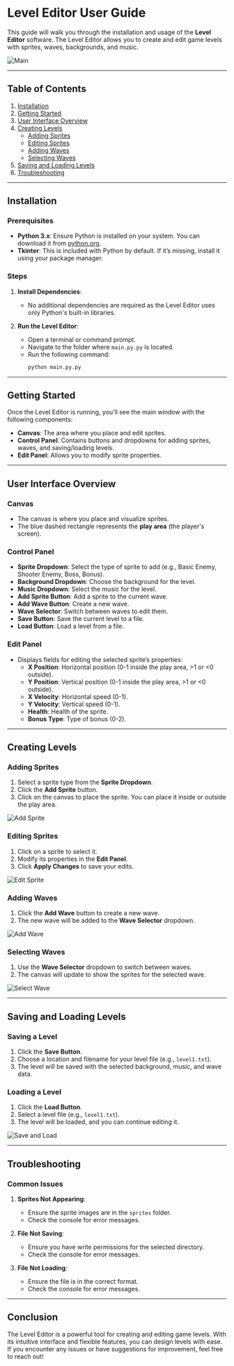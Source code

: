 # Level Editor User Guide

This guide will walk you through the installation and usage of the **Level Editor** software. The Level Editor allows you to create and edit game levels with sprites, waves, backgrounds, and music.

![Main](https://i.imgur.com/vrQ8G7C.png)

---

## Table of Contents
1. [Installation](#installation)
2. [Getting Started](#getting-started)
3. [User Interface Overview](#user-interface-overview)
4. [Creating Levels](#creating-levels)
   - [Adding Sprites](#adding-sprites)
   - [Editing Sprites](#editing-sprites)
   - [Adding Waves](#adding-waves)
   - [Selecting Waves](#selecting-waves)
5. [Saving and Loading Levels](#saving-and-loading-levels)
6. [Troubleshooting](#troubleshooting)

---

## Installation

### Prerequisites
- **Python 3.x**: Ensure Python is installed on your system. You can download it from [python.org](https://www.python.org/).
- **Tkinter**: This is included with Python by default. If it’s missing, install it using your package manager.

### Steps

1. **Install Dependencies**:
   - No additional dependencies are required as the Level Editor uses only Python's built-in libraries.

2. **Run the Level Editor**:
   - Open a terminal or command prompt.
   - Navigate to the folder where `main.py.py` is located.
   - Run the following command:
     ```bash
     python main.py.py
     ```

---

## Getting Started

Once the Level Editor is running, you’ll see the main window with the following components:
- **Canvas**: The area where you place and edit sprites.
- **Control Panel**: Contains buttons and dropdowns for adding sprites, waves, and saving/loading levels.
- **Edit Panel**: Allows you to modify sprite properties.

---

## User Interface Overview

### Canvas
- The canvas is where you place and visualize sprites.
- The blue dashed rectangle represents the **play area** (the player's screen).

### Control Panel
- **Sprite Dropdown**: Select the type of sprite to add (e.g., Basic Enemy, Shooter Enemy, Boss, Bonus).
- **Background Dropdown**: Choose the background for the level.
- **Music Dropdown**: Select the music for the level.
- **Add Sprite Button**: Add a sprite to the current wave.
- **Add Wave Button**: Create a new wave.
- **Wave Selector**: Switch between waves to edit them.
- **Save Button**: Save the current level to a file.
- **Load Button**: Load a level from a file.

### Edit Panel
- Displays fields for editing the selected sprite’s properties:
  - **X Position**: Horizontal position (0-1 inside the play area, >1 or <0 outside).
  - **Y Position**: Vertical position (0-1 inside the play area, >1 or <0 outside).
  - **X Velocity**: Horizontal speed (0-1).
  - **Y Velocity**: Vertical speed (0-1).
  - **Health**: Health of the sprite.
  - **Bonus Type**: Type of bonus (0-2).

---

## Creating Levels

### Adding Sprites
1. Select a sprite type from the **Sprite Dropdown**.
2. Click the **Add Sprite** button.
3. Click on the canvas to place the sprite. You can place it inside or outside the play area.

![Add Sprite](https://i.imgur.com/PIvyKAA.png)

### Editing Sprites
1. Click on a sprite to select it.
2. Modify its properties in the **Edit Panel**.
3. Click **Apply Changes** to save your edits.

![Edit Sprite](https://i.imgur.com/rKkcF0L.png)

### Adding Waves
1. Click the **Add Wave** button to create a new wave.
2. The new wave will be added to the **Wave Selector** dropdown.

![Add Wave](https://i.imgur.com/hQOZoyk.png)

### Selecting Waves
1. Use the **Wave Selector** dropdown to switch between waves.
2. The canvas will update to show the sprites for the selected wave.

![Select Wave](https://i.imgur.com/p4zh3F4.png)

---

## Saving and Loading Levels

### Saving a Level
1. Click the **Save Button**.
2. Choose a location and filename for your level file (e.g., `level1.txt`).
3. The level will be saved with the selected background, music, and wave data.

### Loading a Level
1. Click the **Load Button**.
2. Select a level file (e.g., `level1.txt`).
3. The level will be loaded, and you can continue editing it.

![Save and Load](https://i.imgur.com/0ZQr8yG.png)

---

## Troubleshooting

### Common Issues
1. **Sprites Not Appearing**:
   - Ensure the sprite images are in the `sprites` folder.
   - Check the console for error messages.

2. **File Not Saving**:
   - Ensure you have write permissions for the selected directory.
   - Check the console for error messages.

3. **File Not Loading**:
   - Ensure the file is in the correct format.
   - Check the console for error messages.

---

## Conclusion

The Level Editor is a powerful tool for creating and editing game levels. With its intuitive interface and flexible features, you can design levels with ease. If you encounter any issues or have suggestions for improvement, feel free to reach out!
